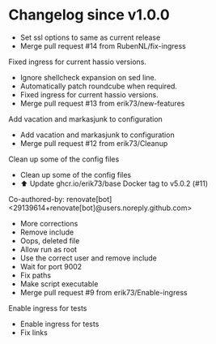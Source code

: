 # Changelog since v1.0.0
- Set ssl options to same as current release 
- Merge pull request #14 from RubenNL/fix-ingress

Fixed ingress for current hassio versions. 
- Ignore shellcheck expansion on sed line. 
- Automatically patch roundcube when required. 
- Fixed ingress for current hassio versions. 
- Merge pull request #13 from erik73/new-features

Add vacation and markasjunk to configuration 
- Add vacation and markasjunk to configuration 
- Merge pull request #12 from erik73/Cleanup

Clean up some of the config files 
- Clean up some of the config files 
- ⬆️ Update ghcr.io/erik73/base Docker tag to v5.0.2 (#11)

Co-authored-by: renovate[bot] <29139614+renovate[bot]@users.noreply.github.com> 
- More corrections 
- Remove include 
- Oops, deleted file 
- Allow run as root 
- Use the correct user and remove include 
- Wait for port 9002 
- Fix paths 
- Make script executable 
- Merge pull request #9 from erik73/Enable-ingress

Enable ingress for tests 
- Enable ingress for tests 
- Fix links 
